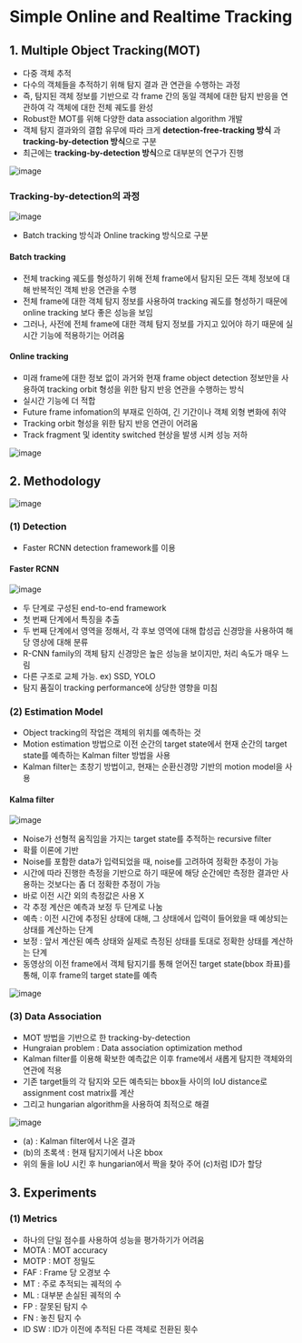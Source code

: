 # Simple Online and Realtime Tracking

## 1. Multiple Object Tracking(MOT)
- 다중 객체 추적
- 다수의 객체들을 추적하기 위해 탐지 결과 관 연관을 수행하는 과정
- 즉, 탐지된 객체 정보를 기반으로 각 frame 간의 동일 객체에 대한 탐지 반응을 연관하여 각 객체에 대한 전체 궤도를 완성
- Robust한 MOT를 위해 다양한 data association algorithm 개발
- 객체 탐지 결과와의 결합 유무에 따라 크게 **detection-free-tracking 방식** 과 **tracking-by-detection 방식**으로 구분
- 최근에는 **tracking-by-detection 방식**으로 대부분의 연구가 진행

![image](https://user-images.githubusercontent.com/80622859/202890257-7b24c01c-bb46-4b10-8aa7-86e822cb772b.png)

### Tracking-by-detection의 과정

![image](https://user-images.githubusercontent.com/80622859/202890281-9bd99c75-f5ce-4ed7-897b-7b1f9452da94.png)

- Batch tracking 방식과 Online tracking 방식으로 구분

#### Batch tracking
- 전체 tracking 궤도를 형성하기 위해 전체 frame에서 탐지된 모든 객체 정보에 대해 반복적인 객체 반응 연관을 수행
- 전체 frame에 대한 객체 탐지 정보를 사용하여 tracking 궤도를 형성하기 때문에 online tracking 보다 좋은 성능을 보임
- 그러나, 사전에 전체 frame에 대한 객체 탐지 정보를 가지고 있어야 하기 때문에 실시간 기능에 적용하기는 어려움

#### Online tracking
- 미래 frame에 대한 정보 없이 과거와 현재 frame object detection 정보만을 사용하여 tracking orbit 형성을 위한 탐지 반응 연관을 수행하는 방식
- 실시간 기능에 더 적합
- Future frame infomation의 부재로 인하여, 긴 기간이나 객체 외형 변화에 취약
- Tracking orbit 형성을 위한 탐지 반응 연관이 어려움
- Track fragment 및 identity switched 현상을 발생 시켜 성능 저하

![image](https://user-images.githubusercontent.com/80622859/202890467-85efbf50-3d9c-4ef4-b096-fc9f24dabec3.png)

## 2. Methodology

![image](https://user-images.githubusercontent.com/80622859/202890477-9bc52b2b-2f3d-42ca-b0fd-bc22a0f78c64.png)

### (1) Detection
- Faster RCNN detection framework를 이용

#### Faster RCNN

![image](https://user-images.githubusercontent.com/80622859/202890562-c7cf7773-1046-4391-87b9-44fb1a430782.png)

- 두 단계로 구성된 end-to-end framework
- 첫 번째 단계에서 특징을 추출
- 두 번째 단계에서 영역을 정해서, 각 후보 영역에 대해 합성곱 신경망을 사용하여 해당 영상에 대해 분류
- R-CNN family의 객체 탐지 신경망은 높은 성능을 보이지만, 처리 속도가 매우 느림
- 다른 구조로 교체 가능. ex) SSD, YOLO
- 탐지 품질이 tracking performance에 상당한 영향을 미침

### (2) Estimation Model
- Object tracking의 작업은 객체의 위치를 예측하는 것
- Motion estimation 방법으로 이전 순간의 target state에서 현재 순간의 target state를 예측하는 Kalman filter 방법을 사용
- Kalman filter는 초창기 방법이고, 현재는 순환신경망 기반의 motion model을 사용

#### Kalma filter

![image](https://user-images.githubusercontent.com/80622859/202890808-a81dc52c-17e7-4932-b581-73f47eab229d.png)

- Noise가 선형적 움직임을 가지는 target state를 추적하는 recursive filter
- 확률 이론에 기반
- Noise를 포함한 data가 입력되었을 때, noise를 고려하여 정확한 추정이 가능
- 시간에 따라 진행한 측정을 기반으로 하기 때문에 해당 순간에만 측정한 결과만 사용하는 것보다는 좀 더 정확한 추정이 가능
- 바로 이전 시간 외의 측정값은 사용 X
- 각 추정 계산은 예측과 보정 두 단계로 나눔
- 예측 : 이전 시간에 추정된 상태에 대해, 그 상태에서 입력이 들어왔을 때 예상되는 상태를 계산하는 단계
- 보정 : 앞서 계산된 예측 상태와 실제로 측정된 상태를 토대로 정확한 상태를 계산하는 단계
- 동영상의 이전 frame에서 객체 탐지기를 통해 얻어진 target state(bbox 좌표)를 통해, 이후 frame의 target state를 예측

![image](https://user-images.githubusercontent.com/80622859/202890958-45897429-4b95-44d1-af9b-a235f796d548.png)

### (3) Data Association
- MOT 방법을 기반으로 한 tracking-by-detection
- Hungraian problem : Data association optimization method
- Kalman filter를 이용해 확보한 예측값은 이후 frame에서 새롭게 탐지한 객체와의 연관에 적용
- 기존 target들의 각 탐지와 모든 예측되는 bbox들 사이의 IoU distance로 assignment cost matrix를 계산
- 그리고 hungarian algorithm을 사용하여 최적으로 해결

![image](https://user-images.githubusercontent.com/80622859/202891109-5c942e49-e230-4e42-8936-94b5a7d78bcd.png)

- (a) : Kalman filter에서 나온 결과
- (b)의 초록색 : 현재 탐지기에서 나온 bbox
- 위의 둘을 IoU 시킨 후 hungarian에서 짝을 찾아 주어 (c)처럼 ID가 할당

## 3. Experiments

### (1) Metrics
- 하나의 단일 점수를 사용하여 성능을 평가하기가 어려움
- MOTA : MOT accuracy
- MOTP : MOT 정밀도
- FAF : Frame 당 오경보 수
- MT : 주로 추적되는 궤적의 수
- ML : 대부분 손실된 궤적의 수
- FP : 잘못된 탐지 수
- FN : 놓친 탐지 수
- ID SW : ID가 이전에 추적된 다른 객체로 전환된 횟수
